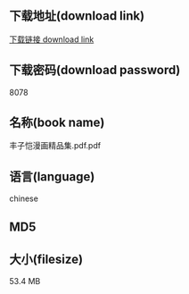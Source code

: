 ## 下载地址(download link)
[下载链接 download link](https://tutu365.netlify.app/?s=%E4%B8%B0%E5%AD%90%E6%81%BA%E6%BC%AB%E7%94%BB%E7%B2%BE%E5%93%81%E9%9B%86.pdf)

## 下载密码(download password)
8078

## 名称(book name)
丰子恺漫画精品集.pdf.pdf

## 语言(language)
chinese

## MD5


## 大小(filesize)
53.4 MB
